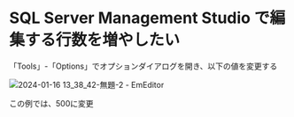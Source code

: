 # SQL Server Management Studio で編集する行数を増やしたい

「Tools」-「Options」でオプションダイアログを開き、以下の値を変更する

![2024-01-16 13_38_42-無題-2 - EmEditor](https://github.com/gushwell/TIL/assets/3241612/b7814324-106c-4937-925f-b722d97235d0)

この例では、500に変更
